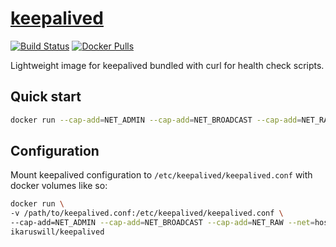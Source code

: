 # [keepalived][gh]
[![Build Status](https://ci.ikaruswill.com/api/badges/ikaruswill/docker-keepalived/status.svg)](https://ci.ikaruswill.com/ikaruswill/docker-keepalived)
[![Docker Pulls](https://img.shields.io/docker/pulls/ikaruswill/keepalived.svg)][hub]

[hub]: https://hub.docker.com/r/ikaruswill/keepalived/
[gh]: https://github.com/ikaruswill/docker-keepalived

Lightweight image for keepalived bundled with curl for health check scripts.

## Quick start
```bash
docker run --cap-add=NET_ADMIN --cap-add=NET_BROADCAST --cap-add=NET_RAW --net=host -d ikaruswill/keepalived
```
## Configuration
Mount keepalived configuration to `/etc/keepalived/keepalived.conf` with docker volumes like so:
```bash
docker run \
-v /path/to/keepalived.conf:/etc/keepalived/keepalived.conf \
--cap-add=NET_ADMIN --cap-add=NET_BROADCAST --cap-add=NET_RAW --net=host -d \
ikaruswill/keepalived
```